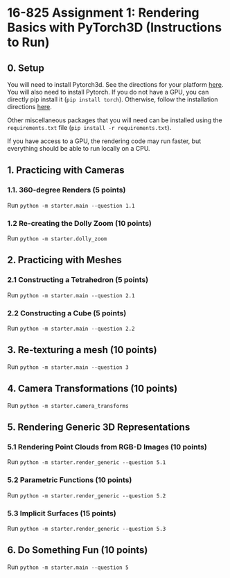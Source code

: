 # 16-825 Assignment 1: Rendering Basics with PyTorch3D (Instructions to Run)

## 0. Setup

You will need to install Pytorch3d. See the directions for your platform
[here](https://github.com/facebookresearch/pytorch3d/blob/main/INSTALL.md).
You will also need to install Pytorch. If you do not have a GPU, you can directly pip
install it (`pip install torch`). Otherwise, follow the installation directions
[here](https://pytorch.org/get-started/locally/).

Other miscellaneous packages that you will need can be installed using the 
`requirements.txt` file (`pip install -r requirements.txt`).

If you have access to a GPU, the rendering code may run faster, but everything should
be able to run locally on a CPU.

## 1. Practicing with Cameras

### 1.1. 360-degree Renders (5 points)
Run `python -m starter.main --question 1.1`

### 1.2 Re-creating the Dolly Zoom (10 points)
Run `python -m starter.dolly_zoom`

## 2. Practicing with Meshes   

### 2.1 Constructing a Tetrahedron (5 points)
Run `python -m starter.main --question 2.1`

### 2.2 Constructing a Cube (5 points)
Run `python -m starter.main --question 2.2`

## 3. Re-texturing a mesh (10 points)
Run `python -m starter.main --question 3`

## 4. Camera Transformations (10 points)
Run `python -m starter.camera_transforms`

## 5. Rendering Generic 3D Representations
### 5.1 Rendering Point Clouds from RGB-D Images (10 points)
Run `python -m starter.render_generic --question 5.1`

### 5.2 Parametric Functions (10 points)
Run `python -m starter.render_generic --question 5.2`

### 5.3 Implicit Surfaces (15 points)
Run `python -m starter.render_generic --question 5.3`

## 6. Do Something Fun (10 points)
Run `python -m starter.main --question 5`